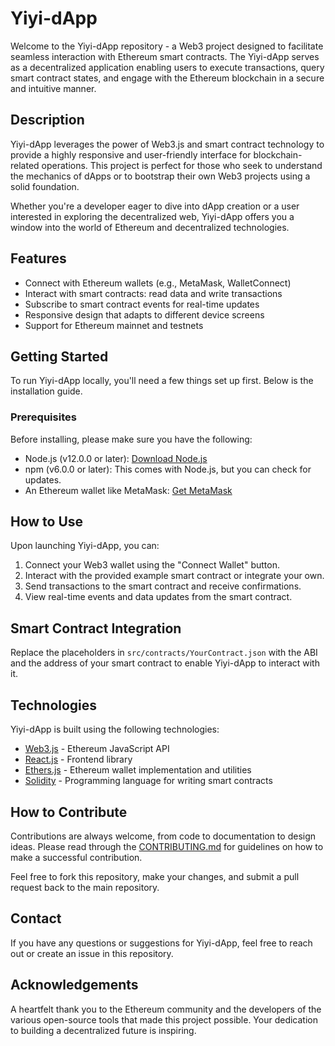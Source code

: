 # Yiyi-dApp

Welcome to the Yiyi-dApp repository - a Web3 project designed to facilitate seamless interaction with Ethereum smart contracts. The Yiyi-dApp serves as a decentralized application enabling users to execute transactions, query smart contract states, and engage with the Ethereum blockchain in a secure and intuitive manner.

## Description

Yiyi-dApp leverages the power of Web3.js and smart contract technology to provide a highly responsive and user-friendly interface for blockchain-related operations. This project is perfect for those who seek to understand the mechanics of dApps or to bootstrap their own Web3 projects using a solid foundation.

Whether you're a developer eager to dive into dApp creation or a user interested in exploring the decentralized web, Yiyi-dApp offers you a window into the world of Ethereum and decentralized technologies.

## Features

- Connect with Ethereum wallets (e.g., MetaMask, WalletConnect)
- Interact with smart contracts: read data and write transactions
- Subscribe to smart contract events for real-time updates
- Responsive design that adapts to different device screens
- Support for Ethereum mainnet and testnets

## Getting Started

To run Yiyi-dApp locally, you'll need a few things set up first. Below is the installation guide.

### Prerequisites

Before installing, please make sure you have the following:

- Node.js (v12.0.0 or later): [Download Node.js](https://nodejs.org/)
- npm (v6.0.0 or later): This comes with Node.js, but you can check for updates.
- An Ethereum wallet like MetaMask: [Get MetaMask](https://metamask.io/)

## How to Use

Upon launching Yiyi-dApp, you can:

1. Connect your Web3 wallet using the "Connect Wallet" button.
2. Interact with the provided example smart contract or integrate your own.
3. Send transactions to the smart contract and receive confirmations.
4. View real-time events and data updates from the smart contract.

## Smart Contract Integration

Replace the placeholders in `src/contracts/YourContract.json` with the ABI and the address of your smart contract to enable Yiyi-dApp to interact with it.

## Technologies

Yiyi-dApp is built using the following technologies:

- [Web3.js](https://web3js.readthedocs.io/) - Ethereum JavaScript API
- [React.js](https://reactjs.org/) - Frontend library
- [Ethers.js](https://docs.ethers.io/v5/) - Ethereum wallet implementation and utilities
- [Solidity](https://soliditylang.org/) - Programming language for writing smart contracts

## How to Contribute

Contributions are always welcome, from code to documentation to design ideas. Please read through the [CONTRIBUTING.md](CONTRIBUTING.md) for guidelines on how to make a successful contribution.

Feel free to fork this repository, make your changes, and submit a pull request back to the main repository.

## Contact

If you have any questions or suggestions for Yiyi-dApp, feel free to reach out or create an issue in this repository.

## Acknowledgements

A heartfelt thank you to the Ethereum community and the developers of the various open-source tools that made this project possible. Your dedication to building a decentralized future is inspiring.

